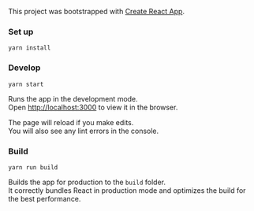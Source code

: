 This project was bootstrapped with [Create React App](https://github.com/facebook/create-react-app).

### Set up
`yarn install`

### Develop

`yarn start`

Runs the app in the development mode.<br />
Open [http://localhost:3000](http://localhost:3000) to view it in the browser.

The page will reload if you make edits.<br />
You will also see any lint errors in the console.

### Build
`yarn run build`

Builds the app for production to the `build` folder.<br />
It correctly bundles React in production mode and optimizes the build for the best performance.
